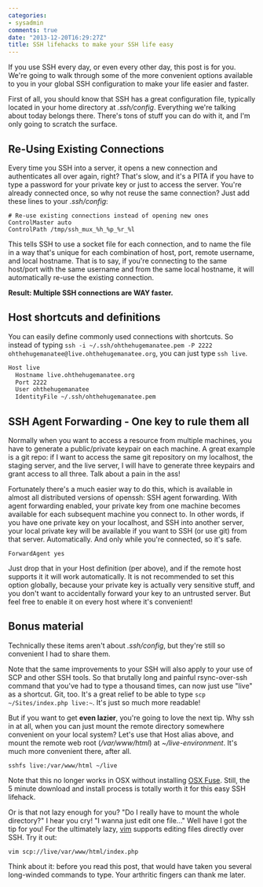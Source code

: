 ```yaml
---
categories:
- sysadmin
comments: true
date: "2013-12-20T16:29:27Z"
title: SSH lifehacks to make your SSH life easy
---
```

If you use SSH every day, or even every other day, this post is for you. We're going to walk through some of the more convenient options available to you in your global SSH configuration to make your life easier and faster.

First of all, you should know that SSH has a great configuration file, typically located in your home directory at *.ssh/config*. Everything we're talking about today belongs there. There's tons of stuff you can do with it, and I'm only going to scratch the surface.


Re-Using Existing Connections
----

Every time you SSH into a server, it opens a new connection and authenticates all over again, right? That's slow, and it's a PITA if you have to type a password for your private key or just to access the server. You're already connected once, so why not reuse the same connection? Just add these lines to your *.ssh/config*:

```
# Re-use existing connections instead of opening new ones
ControlMaster auto
ControlPath /tmp/ssh_mux_%h_%p_%r_%l
```

This tells SSH to use a socket file for each connection, and to name the file in a way that's unique for each combination of host, port, remote username, and local hostname. That is to say, if you're connecting to the same host/port with the same username and from the same local hostname, it will automatically re-use the existing connection. 

**Result: Multiple SSH connections are WAY faster.**

Host shortcuts and definitions
---

You can easily define commonly used connections with shortcuts. So instead of typing `ssh -i ~/.ssh/ohthehugemanatee.pem -P 2222 ohthehugemanatee@live.ohthehugemanatee.org`, you can just type `ssh live`.

``` bash
Host live 
  Hostname live.ohthehugemanatee.org 
  Port 2222
  User ohthehugemanatee
  IdentityFile ~/.ssh/ohthehugemanatee.pem

```

SSH Agent Forwarding - One key to rule them all
---

Normally when you want to access a resource from multiple machines, you have to generate a public/private keypair on each machine. A great example is a git repo: if I want to access the same git repository on my localhost, the staging server, and the live server, I will have to generate three keypairs and grant access to all three. Talk about a pain in the ass! 

Fortunately there's a much easier way to do this, which is available in almost all distributed versions of openssh: SSH agent forwarding. With agent forwarding enabled, your private key from one machine becomes available for each subsequent machine you connect to. In other words, if you have one private key on your localhost, and SSH into another server, your local private key will be available if you want to SSH (or use git) from that server. Automatically. And only while you're connected, so it's safe.

```
ForwardAgent yes
```

Just drop that in your Host definition (per above), and if the remote host supports it it will work automatically. It is not recommended to set this option globally, because your private key is actually very sensitive stuff, and you don't want to accidentally forward your key to an untrusted server. But feel free to enable it on every host where it's convenient!

Bonus material
-------------

Technically these items aren't about *.ssh/config*, but they're still so convenient I had to share them. 

Note that the same improvements to your SSH will also apply to your use of SCP and other SSH tools. So that brutally long and painful rsync-over-ssh command that you've had to type a thousand times, can now just use "live" as a shortcut. Git, too. It's a great relief to be able to type `scp ~/Sites/index.php live:~`. It's just so much more readable!

But if you want to get **even lazier**, you're going to love the next tip. Why ssh in at all, when you can just mount the remote directory somewhere convenient on your local system? Let's use that Host alias above, and mount the remote web root (*/var/www/html*) at *~/live-environment*. It's much more convenient there, after all.

`sshfs live:/var/www/html ~/live`

Note that this no longer works in OSX without installing [OSX Fuse](http://osxfuse.github.io/). Still, the 5 minute download and install process is totally worth it for this easy SSH lifehack.

Or is that not lazy enough for you? "Do I really have to mount the whole directory?" I hear you cry! "I wanna just edit one file..." Well have I got the tip for you! For the ultimately lazy, [vim](http://www.vim.org/) supports editing files directly over SSH. Try it out:

`vim scp://live/var/www/html/index.php`

Think about it: before you read this post, that would have taken you several long-winded commands to type. Your arthritic fingers can thank me later.
